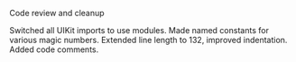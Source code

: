 Code review and cleanup

Switched all UIKit imports to use modules. Made named constants for
various magic numbers. Extended line length to 132, improved indentation.
Added code comments.
